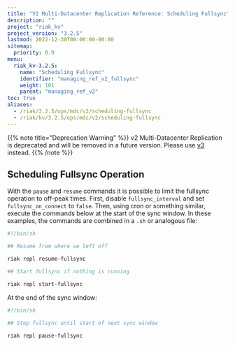 ```yaml
---
title: "V2 Multi-Datacenter Replication Reference: Scheduling Fullsync"
description: ""
project: "riak_kv"
project_version: "3.2.5"
lastmod: 2022-12-30T00:00:00-00:00
sitemap:
  priority: 0.9
menu:
  riak_kv-3.2.5:
    name: "Scheduling Fullsync"
    identifier: "managing_ref_v2_fullsync"
    weight: 101
    parent: "managing_ref_v2"
toc: true
aliases:
  - /riak/3.2.5/ops/mdc/v2/scheduling-fullsync
  - /riak/kv/3.2.5/ops/mdc/v2/scheduling-fullsync
---
```


{{% note title="Deprecation Warning" %}}
v2 Multi-Datacenter Replication is deprecated and will be removed in a future version. Please use [v3]({{<baseurl>}}riak/kv/3.2.5/using/reference/v3-multi-datacenter/scheduling-fullsync/) instead.
{{% /note %}}

## Scheduling Fullsync Operation

With the `pause` and `resume` commands it is possible to limit the
fullsync operation to off-peak times. First, disable `fullsync_interval`
and set `fullsync_on_connect` to `false`. Then, using cron or something
similar, execute the commands below at the start of the sync window.
In these examples, the commands are combined in a `.sh` or analogous
file:

```bash
#!/bin/sh

## Resume from where we left off

riak repl resume-fullsync

## Start fullsync if nothing is running

riak repl start-fullsync
```

At the end of the sync window:

```bash
#!/bin/sh

## Stop fullsync until start of next sync window

riak repl pause-fullsync
```

